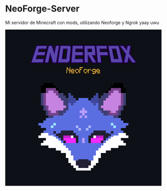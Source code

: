 # NeoForge-Server
Mi servidor de Minecraft con mods, utilizando Neoforge y Ngrok yaay uwu

![](/Demo%20assets/full-enderfox.png)
